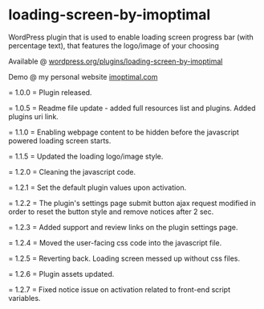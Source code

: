 # loading-screen-by-imoptimal
WordPress plugin that is used to enable loading screen progress bar (with percentage text), that features the logo/image of your choosing

Available @ [wordpress.org/plugins/loading-screen-by-imoptimal](https://wordpress.org/plugins/loading-screen-by-imoptimal/)

Demo @ my personal website [imoptimal.com](https://imoptimal.com/)

= 1.0.0 = 
Plugin released.

= 1.0.5 = 
Readme file update - added full resources list and plugins. Added plugins uri link.

= 1.1.0 = 
Enabling webpage content to be hidden before the javascript powered loading screen starts.

= 1.1.5 = 
Updated the loading logo/image style.

= 1.2.0 = 
Cleaning the javascript code.

= 1.2.1 = 
Set the default plugin values upon activation.

= 1.2.2 =
The plugin's settings page submit button ajax request modified in order to reset the button style and remove notices after 2 sec.

= 1.2.3 =
Added support and review links on the plugin settings page.

= 1.2.4 =
Moved the user-facing css code into the javascript file.

= 1.2.5 =
Reverting back. Loading screen messed up without css files.

= 1.2.6 =
Plugin assets updated.

= 1.2.7 =
Fixed notice issue on activation related to front-end script variables.
